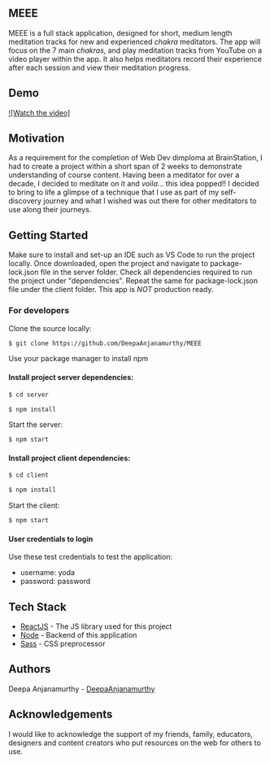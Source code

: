 ## MEEE
MEEE is a full stack application, designed for short, medium length meditation tracks for new and experienced *chakra* meditators. The app will focus on the 7 main *chakras*, and play meditation tracks from YouTube on a video player within the app. It also helps meditators record their experience after each session and view their meditation progress.

## Demo
[![Watch the video]](https://user-images.githubusercontent.com/76414473/115647413-99172a80-a2d8-11eb-8482-8061ad133a6a.mp4)

<!-- <h1>
  <br>
  <img src="https://i.imgur.com/eCDy1JV.jpg" alt="main screen" width="">
</h1> -->

## Motivation
As a requirement for the completion of Web Dev dimploma at BrainStation, I had to create a project within a short span of 2 weeks to demonstrate understanding of course content. Having been a meditator for over a decade, I decided to meditate on it and *voila*... this idea popped!! I decided to bring to life a glimpse of a technique that I use as part of my self-discovery journey and what I wished was out there for other meditators to use along their journeys.

## Getting Started
Make sure to install and set-up an IDE such as VS Code to run the project locally. Once downloaded, open the project and navigate to package-lock.json file in the server folder. Check all dependencies required to run the project under "dependencies". Repeat the same for package-lock.json file under the client folder. This app is *NOT* production ready.

### For developers

Clone the source locally:

```sh
$ git clone https://github.com/DeepaAnjanamurthy/MEEE
```

Use your package manager to install npm

#### Install project server dependencies:

```sh
$ cd server
```

```sh
$ npm install 
```

Start the server:

```sh
$ npm start
```

#### Install project client dependencies:

```sh
$ cd client
```

```sh
$ npm install 
```

Start the client:

```sh
$ npm start
```
#### User credentials to login
Use these test credentials to test the application: <br>
- username: yoda
- password: password

## Tech Stack

- [ReactJS](https://reactjs.org/) - The JS library used for this project
- [Node](https://nodejs.org/en/) - Backend of this application
- [Sass](https://sass-lang.com/) - CSS preprocessor

## Authors

Deepa Anjanamurthy - [DeepaAnjanamurthy](https://github.com/DeepaAnjanamurthy)

## Acknowledgements

I would like to acknowledge the support of my friends, family, educators, designers and content creators who put resources on the web for others to use.
